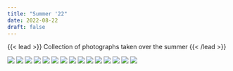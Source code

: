 ```yaml
---
title: "Summer '22"
date: 2022-08-22
draft: false
---
```


{{< lead >}}
Collection of photographs taken over the summer
{{< /lead >}}

![](IMG_20220828_201704.jpg)
![](IMG_20220812_224938.jpg)
![](IMG_20220723_103926.jpg)
![](IMG_20220806_175850.jpg)
![](IMG_20220826_235339.jpg)
![](IMG_20220710_174357.jpg)
![](IMG_20220710_211716.jpg)
![](IMG_20220714_200941.jpg)
![](IMG_20220715_182236.jpg)
![](IMG_20220725_221745.jpg)
![](IMG_20220730_004922.jpg)
![](IMG_20220730_163356.jpg)
![](IMG_20220730_212708.jpg)
![](IMG_20220818_200000.jpg)
![](IMG_20220819_193716.jpg)
